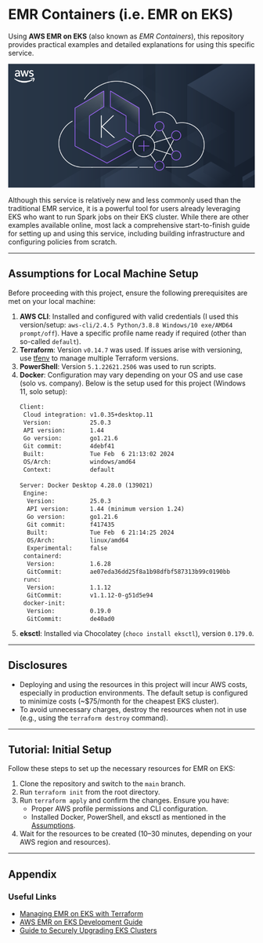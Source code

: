 # EMR Containers (i.e. EMR on EKS)

Using **AWS EMR on EKS** (also known as *EMR Containers*), this repository provides practical examples and detailed explanations for using this specific service.

![Main AWS Resource Image](misc/emr_eks.png)

Although this service is relatively new and less commonly used than the traditional EMR service, it is a powerful tool for users already leveraging EKS who want to run Spark jobs on their EKS cluster. While there are other examples available online, most lack a comprehensive start-to-finish guide for setting up and using this service, including building infrastructure and configuring policies from scratch.

---

## Assumptions for Local Machine Setup

Before proceeding with this project, ensure the following prerequisites are met on your local machine:

1. **AWS CLI**: Installed and configured with valid credentials (I used this version/setup: `aws-cli/2.4.5 Python/3.8.8 Windows/10 exe/AMD64 prompt/off`). Have a specific profile name ready if required (other than so-called `default`).
2. **Terraform**: Version `v0.14.7` was used. If issues arise with versioning, use [tfenv](https://github.com/tfutils/tfenv) to manage multiple Terraform versions.
3. **PowerShell**: Version `5.1.22621.2506` was used to run scripts.
4. **Docker**: Configuration may vary depending on your OS and use case (solo vs. company). Below is the setup used for this project (Windows 11, solo setup):
    ```plaintext
    Client:
     Cloud integration: v1.0.35+desktop.11
     Version:           25.0.3
     API version:       1.44
     Go version:        go1.21.6
     Git commit:        4debf41
     Built:             Tue Feb  6 21:13:02 2024
     OS/Arch:           windows/amd64
     Context:           default

    Server: Docker Desktop 4.28.0 (139021)
     Engine:
      Version:          25.0.3
      API version:      1.44 (minimum version 1.24)
      Go version:       go1.21.6
      Git commit:       f417435
      Built:            Tue Feb  6 21:14:25 2024
      OS/Arch:          linux/amd64
      Experimental:     false
     containerd:
      Version:          1.6.28
      GitCommit:        ae07eda36dd25f8a1b98dfbf587313b99c0190bb
     runc:
      Version:          1.1.12
      GitCommit:        v1.1.12-0-g51d5e94
     docker-init:
      Version:          0.19.0
      GitCommit:        de40ad0
    ```
5. **eksctl**: Installed via Chocolatey (`choco install eksctl`), version `0.179.0`.

---

## Disclosures

- Deploying and using the resources in this project will incur AWS costs, especially in production environments. The default setup is configured to minimize costs (~$75/month for the cheapest EKS cluster). 
- To avoid unnecessary charges, destroy the resources when not in use (e.g., using the `terraform destroy` command).

---

## Tutorial: Initial Setup

Follow these steps to set up the necessary resources for EMR on EKS:

1. Clone the repository and switch to the `main` branch.
2. Run `terraform init` from the root directory.
3. Run `terraform apply` and confirm the changes. Ensure you have:
    - Proper AWS profile permissions and CLI configuration.
    - Installed Docker, PowerShell, and eksctl as mentioned in the [Assumptions](#assumptions-for-local-machine-setup).
4. Wait for the resources to be created (10–30 minutes, depending on your AWS region and resources).

---

## Appendix

### Useful Links
- [Managing EMR on EKS with Terraform](https://cevo.com.au/post/manage-emr-on-eks-with-terraform/)
- [AWS EMR on EKS Development Guide](https://docs.aws.amazon.com/emr/latest/EMR-on-EKS-DevelopmentGuide/setting-up.html)
- [Guide to Securely Upgrading EKS Clusters](https://www.fairwinds.com/blog/guide-securely-upgrading-eks-clusters)
